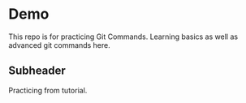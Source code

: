 # Demo

This repo is for practicing Git Commands.
Learning basics as well as advanced git commands here.

## Subheader 

Practicing from tutorial.